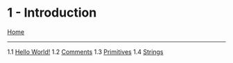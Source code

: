 # 1 - Introduction

[Home](../../index.md)

---
1.1 [Hello World!](./hello-world.md)
1.2 [Comments](./comments.md)
1.3 [Primitives](./primitives.md)
1.4 [Strings](./strings.md)
